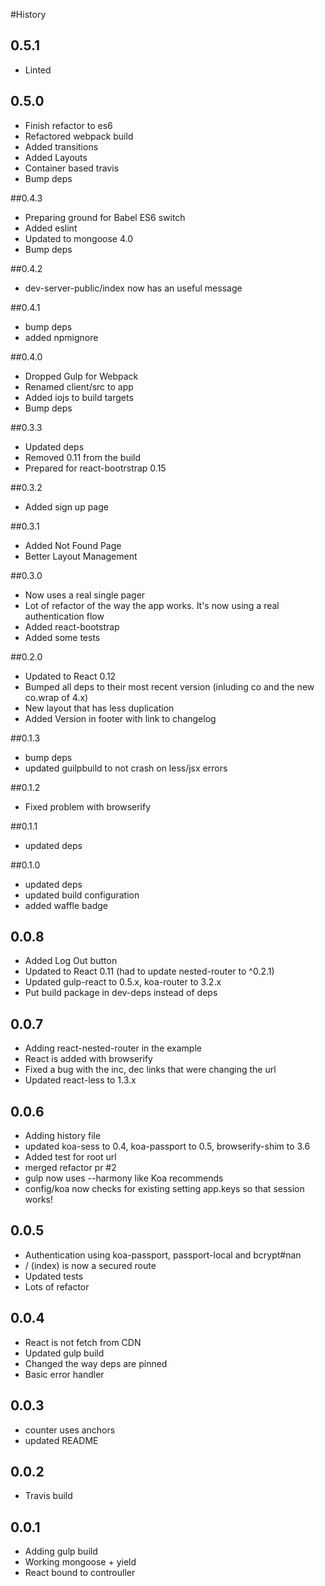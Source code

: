 #History

## 0.5.1
- Linted

## 0.5.0
- Finish refactor to es6
- Refactored webpack build
- Added transitions
- Added Layouts
- Container based travis
- Bump deps

##0.4.3
- Preparing ground for Babel ES6 switch
- Added eslint
- Updated to mongoose 4.0
- Bump deps

##0.4.2
- dev-server-public/index now has an useful message

##0.4.1
- bump deps
- added npmignore

##0.4.0
- Dropped Gulp for Webpack
- Renamed client/src to app
- Added iojs to build targets
- Bump deps

##0.3.3
- Updated deps
- Removed 0.11 from the build
- Prepared for react-bootrstrap 0.15

##0.3.2
- Added sign up page

##0.3.1
- Added Not Found Page
- Better Layout Management

##0.3.0
- Now uses a real single pager
- Lot of refactor of the way the app works. It's now using a real authentication flow
- Added react-bootstrap
- Added some tests

##0.2.0
- Updated to React 0.12
- Bumped all deps to their most recent version (inluding co and the new co.wrap of 4.x)
- New layout that has less duplication
- Added Version in footer with link to changelog

##0.1.3
- bump deps
- updated guilpbuild to not crash on less/jsx errors

##0.1.2
- Fixed problem with browserify

##0.1.1
- updated deps

##0.1.0
- updated deps
- updated build configuration
- added waffle badge

## 0.0.8
- Added Log Out button
- Updated to React 0.11 (had to update nested-router to ^0.2.1)
- Updated gulp-react to 0.5.x, koa-router to 3.2.x
- Put build package in dev-deps instead of deps

## 0.0.7
- Adding react-nested-router in the example
- React is added with browserify
- Fixed a bug with the inc, dec links that were changing the url
- Updated react-less to 1.3.x

## 0.0.6
- Adding history file
- updated koa-sess to 0.4, koa-passport to 0.5, browserify-shim to 3.6
- Added test for root url
- merged refactor pr #2
- gulp now uses --harmony like Koa recommends
- config/koa now checks for existing setting app.keys so that session works!

## 0.0.5
- Authentication using koa-passport, passport-local and bcrypt#nan
- / (index) is now a secured route
- Updated tests
- Lots of refactor

## 0.0.4
- React is not fetch from CDN
- Updated gulp build
- Changed the way deps are pinned
- Basic error handler

## 0.0.3
- counter uses anchors
- updated README

## 0.0.2
- Travis build

## 0.0.1
- Adding gulp build
- Working mongoose + yield
- React bound to controuller
